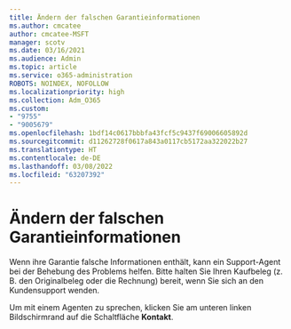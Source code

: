 ```yaml
---
title: Ändern der falschen Garantieinformationen
ms.author: cmcatee
author: cmcatee-MSFT
manager: scotv
ms.date: 03/16/2021
ms.audience: Admin
ms.topic: article
ms.service: o365-administration
ROBOTS: NOINDEX, NOFOLLOW
ms.localizationpriority: high
ms.collection: Adm_O365
ms.custom:
- "9755"
- "9005679"
ms.openlocfilehash: 1bdf14c0617bbbfa43fcf5c9437f69006605892d
ms.sourcegitcommit: d11262728f0617a843a0117cb5172aa322022b27
ms.translationtype: HT
ms.contentlocale: de-DE
ms.lasthandoff: 03/08/2022
ms.locfileid: "63207392"
---
```

# <a name="change-incorrect-warranty-information"></a>Ändern der falschen Garantieinformationen

Wenn ihre Garantie falsche Informationen enthält, kann ein Support-Agent bei der Behebung des Problems helfen. Bitte halten Sie Ihren Kaufbeleg (z. B. den Originalbeleg oder die Rechnung) bereit, wenn Sie sich an den Kundensupport wenden.

Um mit einem Agenten zu sprechen, klicken Sie am unteren linken Bildschirmrand auf die Schaltfläche **Kontakt**.